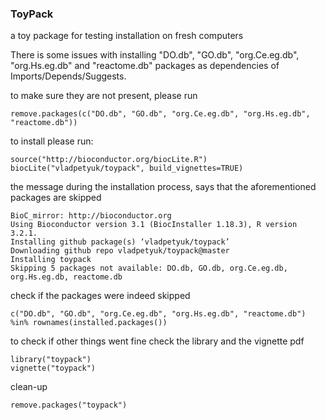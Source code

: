 ### ToyPack
a toy package for testing installation on fresh computers

There is some issues with installing "DO.db", "GO.db", 
"org.Ce.eg.db", "org.Hs.eg.db" and "reactome.db" packages as dependencies
of Imports/Depends/Suggests.

to make sure they are not present, please run
```{r}
remove.packages(c("DO.db", "GO.db", "org.Ce.eg.db", "org.Hs.eg.db", "reactome.db"))
```

to install please run:
```{r}
source("http://bioconductor.org/biocLite.R")
biocLite("vladpetyuk/toypack", build_vignettes=TRUE)
```

the message during the installation process, says that the aforementioned
packages are skipped
```
BioC_mirror: http://bioconductor.org
Using Bioconductor version 3.1 (BiocInstaller 1.18.3), R version 3.2.1.
Installing github package(s) ‘vladpetyuk/toypack’
Downloading github repo vladpetyuk/toypack@master
Installing toypack
Skipping 5 packages not available: DO.db, GO.db, org.Ce.eg.db, org.Hs.eg.db, reactome.db
```

check if the packages were indeed skipped
```{r}
c("DO.db", "GO.db", "org.Ce.eg.db", "org.Hs.eg.db", "reactome.db") %in% rownames(installed.packages())
```

to check if other things went fine check the library and the vignette pdf 
```{r}
library("toypack")
vignette("toypack")
```

clean-up
```{r}
remove.packages("toypack")
```
